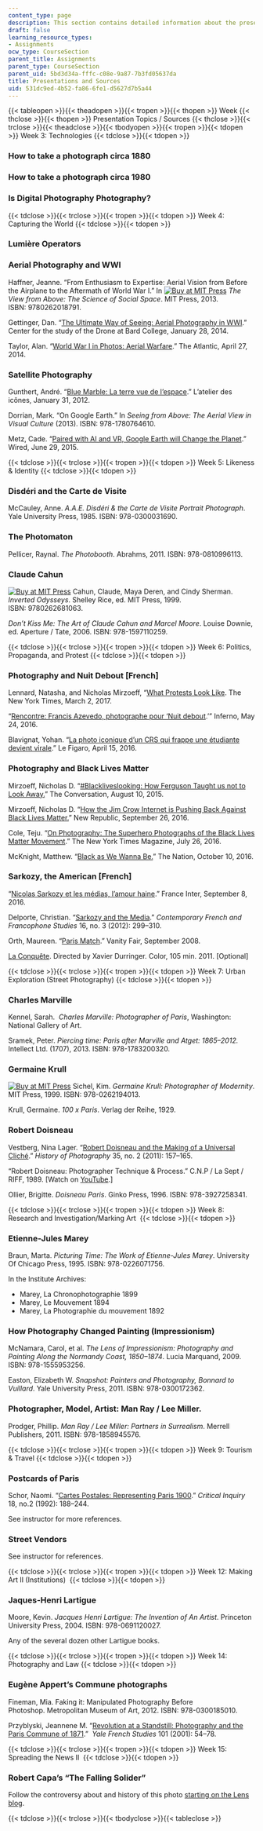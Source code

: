 ```yaml
---
content_type: page
description: This section contains detailed information about the presentation assignment.
draft: false
learning_resource_types:
- Assignments
ocw_type: CourseSection
parent_title: Assignments
parent_type: CourseSection
parent_uid: 5bd3d34a-fffc-c08e-9a87-7b3fd05637da
title: Presentations and Sources
uid: 531dc9ed-4b52-fa86-6fe1-d5627d7b5a44
---
```

{{< tableopen >}}{{< theadopen >}}{{< tropen >}}{{< thopen >}}
Week
{{< thclose >}}{{< thopen >}}
Presentation Topics / Sources
{{< thclose >}}{{< trclose >}}{{< theadclose >}}{{< tbodyopen >}}{{< tropen >}}{{< tdopen >}}
Week 3: Technologies
{{< tdclose >}}{{< tdopen >}}

### How to take a photograph circa 1880

### How to take a photograph circa 1980

### Is Digital Photography Photography?

{{< tdclose >}}{{< trclose >}}{{< tropen >}}{{< tdopen >}}
Week 4: Capturing the World
{{< tdclose >}}{{< tdopen >}}

### Lumière Operators

### Aerial Photography and WWI

Haffner, Jeanne. “From Enthusiasm to Expertise: Aerial Vision from Before the Airplane to the Aftermath of World War I.” In [![Buy at MIT Press](/images/mp_logo.gif)](https://mitpress.mit.edu/9780262018791) *The View from Above: The Science of Social Space*. MIT Press, 2013. ISBN: 9780262018791.

Gettinger, Dan. “[The Ultimate Way of Seeing: Aerial Photography in WWI](http://dronecenter.bard.edu/wwi-photography/).” Center for the study of the Drone at Bard College, January 28, 2014.

Taylor, Alan. “[World War I in Photos: Aerial Warfare](https://www.theatlantic.com/photo/2014/04/world-war-i-in-photos-aerial-warfare/507326/).” The Atlantic, April 27, 2014.

### Satellite Photography

Gunthert, André. “[Blue Marble: La terre vue de l’espace](http://histoirevisuelle.fr/cv/icones/2296).” L’atelier des icônes, January 31, 2012.

Dorrian, Mark. “On Google Earth.” In *Seeing from Above: The Aerial View in Visual Culture* (2013). ISBN: 978-1780764610.

Metz, Cade. “[Paired with AI and VR, Google Earth will Change the Planet](https://web.archive.org/web/20200214040315/https://www.wired.com/2015/06/paired-ai-vr-google-earth-will-change-planet/).” Wired, June 29, 2015.

{{< tdclose >}}{{< trclose >}}{{< tropen >}}{{< tdopen >}}
Week 5: Likeness & Identity
{{< tdclose >}}{{< tdopen >}}

### Disdéri and the Carte de Visite

McCauley, Anne. *A.A.E. Disdéri & the Carte de Visite Portrait Photograph*. Yale University Press, 1985. ISBN: 978-0300031690.

### The Photomaton

Pellicer, Raynal. *The Photobooth*. Abrahms, 2011. ISBN: 978-0810996113.

### Claude Cahun

[![Buy at MIT Press](/images/mp_logo.gif)](https://mitpress.mit.edu/9780262681063) Cahun, Claude, Maya Deren, and Cindy Sherman. *Inverted Odysseys*. Shelley Rice, ed. MIT Press, 1999. ISBN: 9780262681063.

*Don’t Kiss Me: The Art of Claude Cahun and Marcel Moore*. Louise Downie, ed. Aperture / Tate, 2006. ISBN: 978-1597110259.

{{< tdclose >}}{{< trclose >}}{{< tropen >}}{{< tdopen >}}
Week 6: Politics, Propaganda, and Protest
{{< tdclose >}}{{< tdopen >}}

### Photography and Nuit Debout \[French\]

Lennard, Natasha, and Nicholas Mirzoeff, “[What Protests Look Like](https://www.nytimes.com/2016/08/03/opinion/what-protest-looks-like.html). The New York Times, March 2, 2017.

“[Rencontre: Francis Azevedo, photographe pour ‘Nuit debout](https://inferno-magazine.com/2016/05/24/rencontre-francis-azevedo-photographe-pour-nuit-debout/).’” Inferno, May 24, 2016.

Blavignat, Yohan. “[La photo iconique d’un CRS qui frappe une étudiante devient virale](http://www.lefigaro.fr/actualite-france/2016/04/15/01016-20160415ARTFIG00315-la-photo-iconique-d-un-crs-qui-frappe-une-etudiante-devient-virale.php).” Le Figaro, April 15, 2016.

### Photography and Black Lives Matter

Mirzoeff, Nicholas D. “[#Blackliveslooking: How Ferguson Taught us not to Look Away.](https://theconversation.com/how-ferguson-and-blacklivesmatter-taught-us-not-to-look-away-45815)” The Conversation, August 10, 2015.

Mirzoeff, Nicholas D. “[How the Jim Crow Internet is Pushing Back Against Black Lives Matter.](https://newrepublic.com/article/137163/jim-crow-internet-pushing-back-black-lives-matter)” New Republic, September 26, 2016.

Cole, Teju. “[On Photography: The Superhero Photographs of the Black Lives Matter Movement](https://www.nytimes.com/2016/07/31/magazine/the-superhero-photographs-of-the-black-lives-matter-movement.html).” The New York Times Magazine, July 26, 2016.

McKnight, Matthew. “[Black as We Wanna Be.](https://www.thenation.com/article/archive/black-as-we-wanna-be/)” The Nation, October 10, 2016.

### Sarkozy, the American \[French\]

“[Nicolas Sarkozy et les médias, l’amour haine](https://www.franceinter.fr/politique/nicolas-sarkozy-et-les-medias-l-amour-haine).” France Inter, September 8, 2016.

Delporte, Christian. “[Sarkozy and the Media](http://www.tandfonline.com/doi/full/10.1080/17409292.2012.675668).” *Contemporary French and Francophone Studies* 16, no. 3 (2012): 299–310.

Orth, Maureen. “[Paris Match](https://www.vanityfair.com/news/2008/09/bruni200809).” Vanity Fair, September 2008.

[La Conquête](http://www.imdb.com/title/tt1711484/). Directed by Xavier Durringer. Color, 105 min. 2011. \[Optional\]

{{< tdclose >}}{{< trclose >}}{{< tropen >}}{{< tdopen >}}
Week 7: Urban Exploration (Street Photography)
{{< tdclose >}}{{< tdopen >}}

### Charles Marville

Kennel, Sarah.  *Charles Marville: Photographer of Paris*, Washington: National Gallery of Art.

Sramek, Peter. *Piercing time: Paris after Marville and Atget: 1865–2012.* Intellect Ltd. (1707), 2013. ISBN: 978-1783200320.

### Germaine Krull

[![Buy at MIT Press](/images/mp_logo.gif)](https://mitpress.mit.edu/9780262194013) Sichel, Kim. *Germaine Krull: Photographer of Modernity*. MIT Press, 1999. ISBN: 978-0262194013.

Krull, Germaine. *100 x Paris*. Verlag der Reihe, 1929.

### Robert Doisneau

Vestberg, Nina Lager. “[Robert Doisneau and the Making of a Universal Cliché](http://www.tandfonline.com/doi/abs/10.1080/03087298.2011.521329).” *History of Photography* 35, no. 2 (2011): 157–165.

“Robert Doisneau: Photographer Technique & Process.” C.N.P / La Sept / RIFF, 1989. \[Watch on [YouTube](https://www.youtube.com/watch?v=PRq8o39-XoE).\]

Ollier, Brigitte. *Doisneau Paris*. Ginko Press, 1996. ISBN: 978-3927258341.

{{< tdclose >}}{{< trclose >}}{{< tropen >}}{{< tdopen >}}
Week 8: Research and Investigation/Marking Art 
{{< tdclose >}}{{< tdopen >}}

### Etienne-Jules Marey

Braun, Marta. *Picturing Time: The Work of Etienne-Jules Marey*. University Of Chicago Press, 1995. ISBN: 978-0226071756.

In the Institute Archives:

- Marey, La Chronophotographie 1899
- Marey, Le Mouvement 1894
- Marey, La Photographie du mouvement 1892

### How Photography Changed Painting (Impressionism)

McNamara, Carol, et al. *The Lens of Impressionism: Photography and Painting Along the Normandy Coast, 1850–1874*. Lucia Marquand, 2009. ISBN: 978-1555953256.

Easton, Elizabeth W. *Snapshot: Painters and Photography, Bonnard to Vuillard*. Yale University Press, 2011. ISBN: 978-0300172362.

### Photographer, Model, Artist: Man Ray / Lee Miller.

Prodger, Phillip. *Man Ray / Lee Miller: Partners in Surrealism*. Merrell Publishers, 2011. ISBN: 978-1858945576.

{{< tdclose >}}{{< trclose >}}{{< tropen >}}{{< tdopen >}}
Week 9: Tourism & Travel
{{< tdclose >}}{{< tdopen >}}

### Postcards of Paris

Schor, Naomi. “[Cartes Postales: Representing Paris 1900](https://www.jstor.org/stable/1343782).” *Critical Inquiry* 18, no.2 (1992): 188–244.

See instructor for more references.

### Street Vendors

See instructor for references.

{{< tdclose >}}{{< trclose >}}{{< tropen >}}{{< tdopen >}}
Week 12: Making Art II (Institutions) 
{{< tdclose >}}{{< tdopen >}}

### Jaques-Henri Lartigue

Moore, Kevin. *Jacques Henri Lartigue: The Invention of An Artist*. Princeton University Press, 2004. ISBN: 978-0691120027.

Any of the several dozen other Lartigue books.

{{< tdclose >}}{{< trclose >}}{{< tropen >}}{{< tdopen >}}
Week 14: Photography and Law
{{< tdclose >}}{{< tdopen >}}

### Eugène Appert’s Commune photographs

Fineman, Mia. Faking it: Manipulated Photography Before Photoshop. Metropolitan Museum of Art, 2012. ISBN: 978-0300185010.

Przyblyski, Jeannene M. “[Revolution at a Standstill: Photography and the Paris Commune of 1871](http://www.jstor.org/stable/3090606).”  *Yale French Studies* 101 (2001): 54–78.

{{< tdclose >}}{{< trclose >}}{{< tropen >}}{{< tdopen >}}
Week 15: Spreading the News II 
{{< tdclose >}}{{< tdopen >}}

### Robert Capa’s “The Falling Solider”

Follow the controversy about and history of this photo [starting on the Lens blog](http://lens.blogs.nytimes.com/2013/10/22/finding-a-fearless-photographers-voice/).

{{< tdclose >}}{{< trclose >}}{{< tbodyclose >}}{{< tableclose >}}
